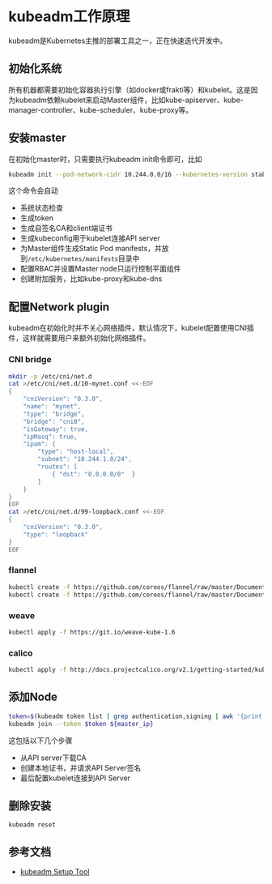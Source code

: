 # kubeadm工作原理

kubeadm是Kubernetes主推的部署工具之一，正在快速迭代开发中。

## 初始化系统

所有机器都需要初始化容器执行引擎（如docker或frakti等）和kubelet。这是因为kubeadm依赖kubelet来启动Master组件，比如kube-apiserver、kube-manager-controller、kube-scheduler、kube-proxy等。

## 安装master

在初始化master时，只需要执行kubeadm init命令即可，比如

```sh
kubeadm init --pod-network-cidr 10.244.0.0/16 --kubernetes-version stable
```

这个命令会自动

- 系统状态检查
- 生成token
- 生成自签名CA和client端证书
- 生成kubeconfig用于kubelet连接API server
- 为Master组件生成Static Pod manifests，并放到`/etc/kubernetes/manifests`目录中
- 配置RBAC并设置Master node只运行控制平面组件
- 创建附加服务，比如kube-proxy和kube-dns

## 配置Network plugin

kubeadm在初始化时并不关心网络插件，默认情况下，kubelet配置使用CNI插件，这样就需要用户来额外初始化网络插件。

### CNI bridge

```sh
mkdir -p /etc/cni/net.d
cat >/etc/cni/net.d/10-mynet.conf <<-EOF
{
    "cniVersion": "0.3.0",
    "name": "mynet",
    "type": "bridge",
    "bridge": "cni0",
    "isGateway": true,
    "ipMasq": true,
    "ipam": {
        "type": "host-local",
        "subnet": "10.244.1.0/24",
        "routes": [
            { "dst": "0.0.0.0/0"  }
        ]
    }
}
EOF
cat >/etc/cni/net.d/99-loopback.conf <<-EOF
{
    "cniVersion": "0.3.0",
    "type": "loopback"
}
EOF
```

### flannel

```sh
kubectl create -f https://github.com/coreos/flannel/raw/master/Documentation/kube-flannel-rbac.yml
kubectl create -f https://github.com/coreos/flannel/raw/master/Documentation/kube-flannel.yml
```

### weave

```sh
kubectl apply -f https://git.io/weave-kube-1.6
```

### calico

```sh
kubectl apply -f http://docs.projectcalico.org/v2.1/getting-started/kubernetes/installation/hosted/kubeadm/1.6/calico.yaml
```

## 添加Node

```sh
token=$(kubeadm token list | grep authentication,signing | awk '{print $1}')
kubeadm join --token $token ${master_ip}
```

这包括以下几个步骤

- 从API server下载CA
- 创建本地证书，并请求API Server签名
- 最后配置kubelet连接到API Server

## 删除安装

```
kubeadm reset
```

## 参考文档

- [kubeadm Setup Tool](https://kubernetes.io/docs/admin/kubeadm/)
